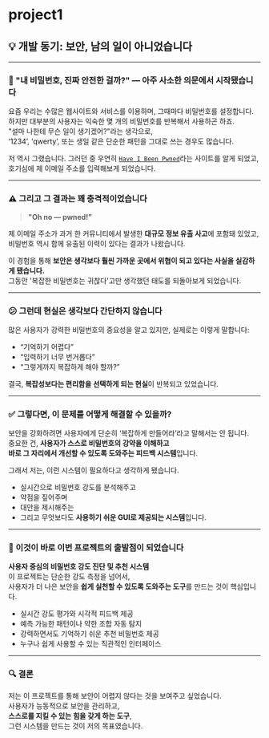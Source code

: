 # project1
## 💡 개발 동기: 보안, 남의 일이 아니었습니다

---

### 🔐 "내 비밀번호, 진짜 안전한 걸까?" — 아주 사소한 의문에서 시작됐습니다

요즘 우리는 수많은 웹사이트와 서비스를 이용하며, 그때마다 비밀번호를 설정합니다.  
하지만 대부분의 사용자는 익숙한 몇 개의 비밀번호를 반복해서 사용하곤 하죠.  
"설마 나한테 무슨 일이 생기겠어?"라는 생각으로,  
‘1234’, ‘qwerty’, 또는 생일 같은 단순한 패턴을 그대로 쓰는 경우도 많습니다.

저 역시 그랬습니다. 그러던 중 우연히 [`Have I Been Pwned`](https://haveibeenpwned.com/)라는 사이트를 알게 되었고,  
호기심에 제 이메일 주소를 입력해보게 되었습니다.

---

### ⚠️ 그리고 그 결과는 꽤 충격적이었습니다

> **"Oh no — pwned!"**

제 이메일 주소가 과거 한 커뮤니티에서 발생한 **대규모 정보 유출 사고**에 포함돼 있었고,  
비밀번호 역시 함께 유출된 이력이 있다는 결과가 나왔습니다.

이 경험을 통해 **보안은 생각보다 훨씬 가까운 곳에서 위협이 되고 있다는 사실을 실감하게 됐습니다.**  
그동안 '복잡한 비밀번호는 귀찮다'고만 생각했던 태도를 되돌아보게 되었습니다.

---

### 😕 그런데 현실은 생각보다 간단하지 않습니다

많은 사용자가 강력한 비밀번호의 중요성을 알고 있지만, 실제로는 이렇게 말합니다:

- “기억하기 어렵다”
- “입력하기 너무 번거롭다”
- “그렇게까지 복잡하게 해야 할까?”

결국, **복잡성보다는 편리함을 선택하게 되는 현실**이 반복되고 있었습니다.

---

### ✅ 그렇다면, 이 문제를 어떻게 해결할 수 있을까?

보안을 강화하려면 사용자에게 단순히 ‘복잡하게 만들어라’라고 말해서는 안 됩니다.  
중요한 건, **사용자가 스스로 비밀번호의 강약을 이해하고**  
**바로 그 자리에서 개선할 수 있도록 도와주는 피드백 시스템**입니다.

그래서 저는, 이런 시스템이 필요하다고 생각하게 됐습니다.

- 실시간으로 비밀번호 강도를 분석해주고  
- 약점을 짚어주며  
- 대안을 제시해주는  
- 그리고 무엇보다도 **사용하기 쉬운 GUI로 제공되는 시스템**입니다.

---

### 🎯 이것이 바로 이번 프로젝트의 출발점이 되었습니다

**사용자 중심의 비밀번호 강도 진단 및 추천 시스템**  
이 프로젝트는 단순한 강도 측정을 넘어서,  
사용자가 더 나은 보안을 **쉽게 실천할 수 있도록 도와주는 도구**를 만드는 것이 핵심입니다.

- 실시간 강도 평가와 시각적 피드백 제공  
- 예측 가능한 패턴이나 약한 조합 자동 탐지  
- 강력하면서도 기억하기 쉬운 추천 비밀번호 제공  
- 누구나 쉽게 사용할 수 있는 직관적인 인터페이스

---

### 🔍 결론

저는 이 프로젝트를 통해 보안이 어렵지 않다는 것을 보여주고 싶었습니다.  
사용자가 능동적으로 보안을 관리하고,  
**스스로를 지킬 수 있는 힘을 갖게 하는 도구**,  
그런 시스템을 만드는 것이 저의 목표였습니다.

